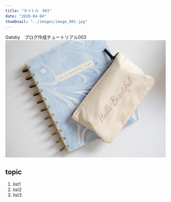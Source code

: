 ```yaml
---
title: "タイトル　003"
date: "2020-04-04"
thumbnail: "../images/image_001.jpg"
---
```


Gatsby　ブログ作成チュートリアル003
![Sample](../images/image_001.jpg)
## topic

1. list1
2. list2
3. list3